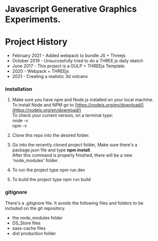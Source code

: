 # Javascript Generative Graphics Experiments.



# Project History

* February 2021 - Added webpack to bundle JS + Threejs
* October 2019 - Unsuccesfully tried to do a THREE.js daily sketch
* June 2017 - This project is a GULP + THREEjs Template.
* 2020 - Webpack + THREEjs
* 2021 - Creating a realistic 3d volcano

### installation

1. Make sure you have npm and Node.js installed on your local machine.  
To install Node and NPM go to [https://nodejs.org/en/download/](https://nodejs.org/en/download/)  
To check your current version, on a terminal type:  
node -v  
npm -v  

2. Clone this repo into the desired folder.

3. Go into the recently cloned project folder, Make sure there's a package.json file and type **npm install**.  
After this command is properly finished, there will be a new 'node_modules' folder.

4. To run the project type 
npm run dev

5. To build the project type
npm run build

### gitignore
There's a .gitignore file. It avoids the following files and folders to be included on the git repository.
* the node_modules folder
* DS_Store files
* sass-cache files
* dist production folder
